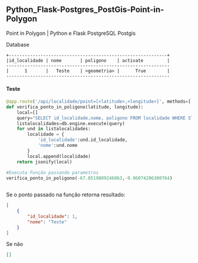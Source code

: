 ## Python_Flask-Postgres_PostGis-Point-in-Polygon
Point in Polygon | Python e Flask PostgreSQL Postgis

Database

```
+------------------------------------------------------------+
|id_localidade | nome       | poligono    | activate         |
--------------------------------------------------------------
|      1       |   Teste    | <geometria> |      True        |
--------------------------------------------------------------
```
#### Teste
```python
@app.route('/api/localidade/point=[<latitude>,<longitude>]', methods=['GET'])
def verifica_ponto_in_poligono(latitude, longitude):
	local=[]
	query="SELECT id_localidade,nome, poligono FROM localidade WHERE ST_Intersects('POINT("+latitude+" "+longitude+" )'::geometry, poligono) and activate='True'"
	listalocalidades=db.engine.execute(query)
	for und in listalocalidades:
		localidade = {
			'id_localidade':und.id_localidade,
			'nome':und.nome
		}
		local.append(localidade)
	return jsonify(local)
  
#Executa Função passando parametros
verifica_ponto_in_poligono(-67.8519809246063,-9.96074206300764)



```

Se o ponto passado na função retorna resultado:
```json
[
    {
        "id_localidade": 1,
        "nome": "Teste"
    }
]
```
Se não
```json
[]
```

